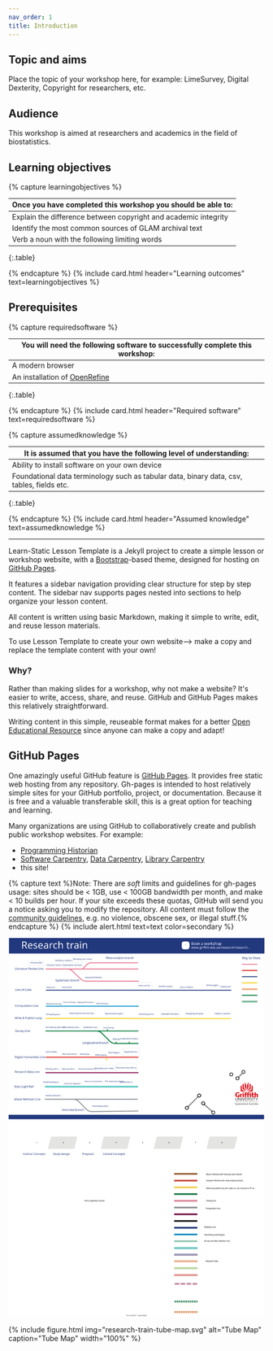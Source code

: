 ```yaml
---
nav_order: 1
title: Introduction
---
```


## Topic and aims

Place the topic of your workshop here, for example: LimeSurvey, Digital Dexterity, Copyright for researchers, etc.

## Audience

This workshop is aimed at researchers and academics in the field of biostatistics.

## Learning objectives

{% capture learningobjectives %}

| Once you have completed this workshop you should be able to: |
| -----|
| Explain the difference between copyright and academic integrity  |
| Identify the most common sources of GLAM archival text  |
| Verb a noun with the following limiting words  |
{:.table}

{% endcapture %}
{% include card.html header="Learning outcomes" text=learningobjectives %}

## Prerequisites

{% capture requiredsoftware %}

| You will need the following software to successfully complete this workshop: |
| -----|
| A modern browser  |
| An installation of [OpenRefine](https://openrefine.org)  |
{:.table}

{% endcapture %}
{% include card.html header="Required software" text=requiredsoftware %}

{% capture assumedknowledge %}

| It is assumed that you have the following level of understanding: |
| -----|
| Ability to install software on your own device |
| Foundational data terminology such as tabular data, binary data, csv, tables, fields etc.  |
{:.table}

{% endcapture %}
{% include card.html header="Assumed knowledge" text=assumedknowledge %}

----

Learn-Static Lesson Template is a Jekyll project to create a simple lesson or workshop website, with a [Bootstrap](https://getbootstrap.com/)-based theme, designed for hosting on [GitHub Pages](https://pages.github.com/).

It features a sidebar navigation providing clear structure for step by step content.
The sidebar nav supports pages nested into sections to help organize your lesson content. 

All content is written using basic Markdown, making it simple to write, edit, and reuse lesson materials.

To use Lesson Template to create your own website--> make a copy and replace the template content with your own!

### Why?

Rather than making slides for a workshop, why not make a website? 
It's easier to write, access, share, and reuse. 
GitHub and GitHub Pages makes this relatively straightforward.

Writing content in this simple, reuseable format makes for a better [Open Educational Resource](https://en.wikipedia.org/wiki/Open_educational_resources) since anyone can make a copy and adapt!

## GitHub Pages 

One amazingly useful GitHub feature is [GitHub Pages](https://guides.github.com/features/pages/).
It provides free static web hosting from any repository.
Gh-pages is intended to host relatively simple sites for your GitHub portfolio, project, or documentation.
Because it is free and a valuable transferable skill, this is a great option for teaching and learning.

Many organizations are using GitHub to collaboratively create and publish public workshop websites. 
For example: 

- [Programming Historian](http://programminghistorian.org/)
- [Software Carpentry](https://software-carpentry.org/), [Data Carpentry](http://www.datacarpentry.org/), [Library Carpentry](https://librarycarpentry.org/)
- this site!

{% capture text %}Note:
There are *soft* limits and guidelines for gh-pages usage: sites should be < 1GB, use < 100GB bandwidth per month, and make < 10 builds per hour.
If your site exceeds these quotas, GitHub will send you a notice asking you to modify the repository.
All content must follow the [community guidelines](https://help.github.com/articles/github-community-guidelines/), e.g. no violence, obscene sex, or illegal stuff.{% endcapture %}
{% include alert.html text=text color=secondary %}

![The Tube Map](images/research-train-tube-map.svg)

{% include figure.html img="research-train-tube-map.svg" alt="Tube Map" caption="Tube Map" width="100%" %}